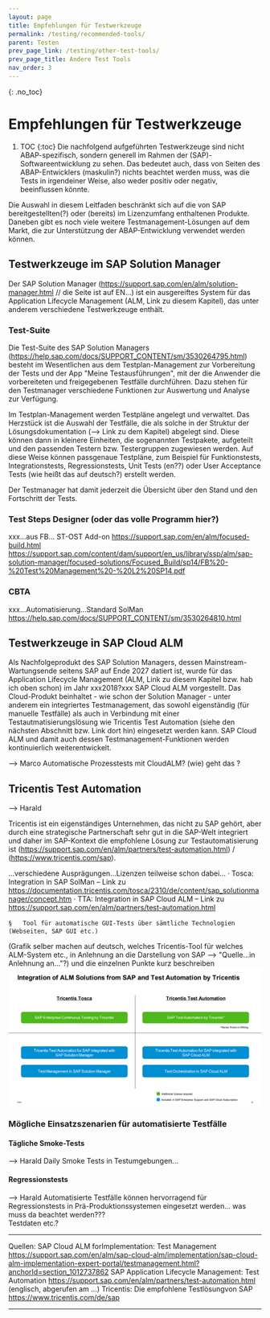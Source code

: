 ```yaml
---
layout: page
title: Empfehlungen für Testwerkzeuge
permalink: /testing/recommended-tools/
parent: Testen
prev_page_link: /testing/other-test-tools/
prev_page_title: Andere Test Tools
nav_order: 3
---
```


{: .no_toc}
# Empfehlungen für Testwerkzeuge

1. TOC
{:toc}
Die nachfolgend aufgeführten Testwerkzeuge sind nicht ABAP-spezifisch, sondern generell im Rahmen der (SAP)-Softwareentwicklung zu sehen. Das bedeutet auch, dass von Seiten des ABAP-Entwicklers (maskulin?) nichts beachtet werden muss, was die Tests in irgendeiner Weise, also weder positiv oder negativ, beeinflussen könnte.

Die Auswahl in diesem Leitfaden beschränkt sich auf die von SAP bereitgestellten(?) oder (bereits) im Lizenzumfang enthaltenen Produkte. Daneben gibt es noch viele weitere Testmanagement-Lösungen auf dem Markt, die zur Unterstützung der ABAP-Entwicklung verwendet werden können.

## Testwerkzeuge im SAP Solution Manager
Der SAP Solution Manager (https://support.sap.com/en/alm/solution-manager.html // die Seite ist auf EN...) ist ein ausgereiftes System für das Application Lifecycle Management (ALM, Link zu diesem Kapitel), das unter anderem verschiedene Testwerkzeuge enthält.

### Test-Suite
Die Test-Suite des SAP Solution Managers (https://help.sap.com/docs/SUPPORT_CONTENT/sm/3530264795.html) besteht im Wesentlichen aus dem Testplan-Management zur Vorbereitung der Tests und der App "Meine Testausführungen", mit der die Anwender die vorbereiteten und freigegebenen Testfälle durchführen. Dazu stehen für den Testmanager verschiedene Funktionen zur Auswertung und Analyse zur Verfügung.

Im Testplan-Management werden Testpläne angelegt und verwaltet. Das Herzstück ist die Auswahl der Testfälle, die als solche in der Struktur der Lösungsdokumentation (--> Link zu dem Kapitel) abgelegt sind. Diese können dann in kleinere Einheiten, die sogenannten Testpakete, aufgeteilt und den passenden Testern bzw. Testergruppen zugewiesen werden. Auf diese Weise können passgenaue Testpläne, zum Beispiel für Funktionstests, Integrationstests, Regressionstests, Unit Tests (en??) oder User Acceptance Tests (wie heißt das auf deutsch?) erstellt werden.



Der Testmanager hat damit jederzeit die Übersicht über den Stand und den Fortschritt der Tests.

### Test Steps Designer (oder das volle Programm hier?)
xxx...aus FB... ST-OST Add-on
https://support.sap.com/en/alm/focused-build.html
https://support.sap.com/content/dam/support/en_us/library/ssp/alm/sap-solution-manager/focused-solutions/Focused_Build/sp14/FB%20-%20Test%20Management%20-%20L2%20SP14.pdf

### CBTA
xxx...Automatisierung...Standard SolMan
https://help.sap.com/docs/SUPPORT_CONTENT/sm/3530264810.html

## Testwerkzeuge in SAP Cloud ALM

Als Nachfolgeprodukt des SAP Solution Managers, dessen Mainstream-Wartungsende seitens SAP auf Ende 2027 datiert ist, wurde für das Application Lifecycle Management (ALM, Link zu diesem Kapitel bzw. hab ich oben schon) im Jahr xxx2018?xxx SAP Cloud ALM vorgestellt. Das Cloud-Produkt beinhaltet - wie schon der Solution Manager - unter anderem ein integriertes Testmanagement, das sowohl eigenständig (für manuelle Testfälle) als auch in Verbindung mit einer Testautmatisierungslösung wie Tricentis Test Automation (siehe den nächsten Abschnitt bzw. Link dort hin) eingesetzt werden kann. SAP Cloud ALM und damit auch dessen Testmanagement-Funktionen werden kontinuierlich weiterentwickelt.

--> Marco
    Automatische Prozesstests mit CloudALM? (wie) geht das ? 

## Tricentis Test Automation
--> Harald

Tricentis ist ein eigenständiges Unternehmen, das nicht zu SAP gehört, aber durch eine strategische Partnerschaft sehr gut in die SAP-Welt integriert und daher im SAP-Kontext die empfohlene Lösung zur Testautomatisierung ist (https://support.sap.com/en/alm/partners/test-automation.html) / (https://www.tricentis.com/sap).

...verschiedene Ausprägungen...Lizenzen teilweise schon dabei...
        ·	Tosca: Integration in SAP SolMan – Link zu https://documentation.tricentis.com/tosca/2310/de/content/sap_solutionmanager/concept.htm 
        ·	TTA: Integration in SAP Cloud ALM – Link zu https://support.sap.com/en/alm/partners/test-automation.html 

    §	Tool für automatische GUI-Tests über sämtliche Technologien (Webseiten, SAP GUI etc.)

(Grafik selber machen auf deutsch, welches Tricentis-Tool für welches ALM-System etc., in Anlehnung an die Darstellung von SAP --> "Quelle...in Anlehnung an..."?) und die einzelnen Punkte kurz beschreiben
![Clean Core](./img/tricentis_tools_uebersicht.png)

### Mögliche Einsatzszenarien für automatisierte Testfälle
#### Tägliche Smoke-Tests
--> Harald
Daily Smoke Tests in Testumgebungen...

#### Regressionstests
--> Harald
Automatisierte Testfälle können hervorragend für Regressionstests in Prä-Produktionssystemen eingesetzt werden...
was muss da beachtet werden???  
Testdaten etc.?

-----------------

Quellen:
SAP Cloud ALM forImplementation: Test Management https://support.sap.com/en/alm/sap-cloud-alm/implementation/sap-cloud-alm-implementation-expert-portal/testmanagement.html?anchorId=section_1012737862
SAP Application Lifecycle Management: Test Automation https://support.sap.com/en/alm/partners/test-automation.html (englisch, abgerufen am ...)
Tricentis: Die empfohlene Testlösungvon SAP https://www.tricentis.com/de/sap

----------------------
